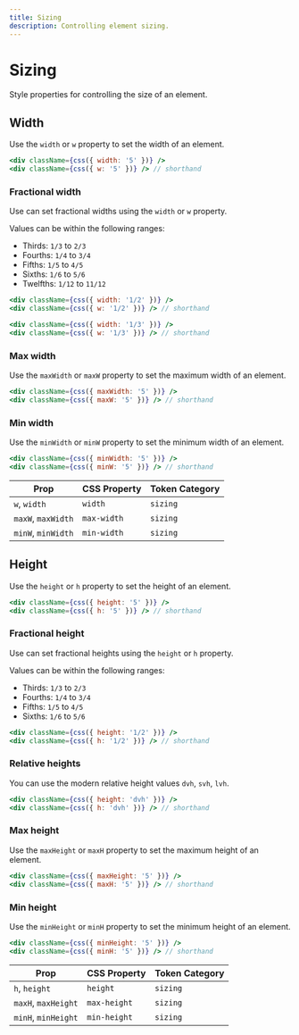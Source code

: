```yaml
---
title: Sizing
description: Controlling element sizing.
---
```


# Sizing

Style properties for controlling the size of an element.

## Width

Use the `width` or `w` property to set the width of an element.

```jsx
<div className={css({ width: '5' })} />
<div className={css({ w: '5' })} /> // shorthand
```

### Fractional width

Use can set fractional widths using the `width` or `w` property.

Values can be within the following ranges:

- Thirds: `1/3` to `2/3`
- Fourths: `1/4` to `3/4`
- Fifths: `1/5` to `4/5`
- Sixths: `1/6` to `5/6`
- Twelfths: `1/12` to `11/12`

```jsx
<div className={css({ width: '1/2' })} />
<div className={css({ w: '1/2' })} /> // shorthand

<div className={css({ width: '1/3' })} />
<div className={css({ w: '1/3' })} /> // shorthand
```

### Max width

Use the `maxWidth` or `maxW` property to set the maximum width of an element.

```jsx
<div className={css({ maxWidth: '5' })} />
<div className={css({ maxW: '5' })} /> // shorthand
```

### Min width

Use the `minWidth` or `minW` property to set the minimum width of an element.

```jsx
<div className={css({ minWidth: '5' })} />
<div className={css({ minW: '5' })} /> // shorthand
```

| Prop               | CSS Property | Token Category |
| ------------------ | ------------ | -------------- |
| `w`, `width`       | `width`      | `sizing`       |
| `maxW`, `maxWidth` | `max-width`  | `sizing`       |
| `minW`, `minWidth` | `min-width`  | `sizing`       |

## Height

Use the `height` or `h` property to set the height of an element.

```jsx
<div className={css({ height: '5' })} />
<div className={css({ h: '5' })} /> // shorthand
```

### Fractional height

Use can set fractional heights using the `height` or `h` property.

Values can be within the following ranges:

- Thirds: `1/3` to `2/3`
- Fourths: `1/4` to `3/4`
- Fifths: `1/5` to `4/5`
- Sixths: `1/6` to `5/6`

```jsx
<div className={css({ height: '1/2' })} />
<div className={css({ h: '1/2' })} /> // shorthand
```

### Relative heights

You can use the modern relative height values `dvh`, `svh`, `lvh`.

```jsx
<div className={css({ height: 'dvh' })} />
<div className={css({ h: 'dvh' })} /> // shorthand
```

### Max height

Use the `maxHeight` or `maxH` property to set the maximum height of an element.

```jsx
<div className={css({ maxHeight: '5' })} />
<div className={css({ maxH: '5' })} /> // shorthand
```

### Min height

Use the `minHeight` or `minH` property to set the minimum height of an element.

```jsx
<div className={css({ minHeight: '5' })} />
<div className={css({ minH: '5' })} /> // shorthand
```

| Prop                | CSS Property | Token Category |
| ------------------- | ------------ | -------------- |
| `h`, `height`       | `height`     | `sizing`       |
| `maxH`, `maxHeight` | `max-height` | `sizing`       |
| `minH`, `minHeight` | `min-height` | `sizing`       |
